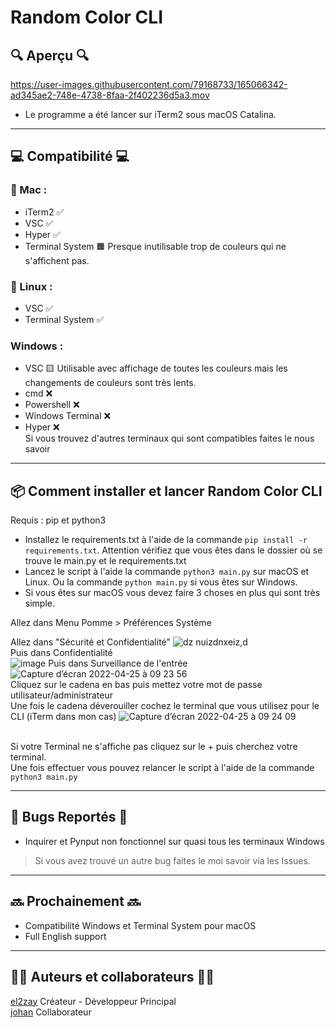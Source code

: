 # Random Color CLI

## 🔍 Aperçu 🔍


https://user-images.githubusercontent.com/79168733/165066342-ad345ae2-748e-4738-8faa-2f402236d5a3.mov

 * Le programme a été lancer sur iTerm2 sous macOS Catalina.

___
## 💻 Compatibilité 💻


 ### ** Mac** :
 - iTerm2 ✅
 - VSC ✅
 - Hyper ✅ 
 - Terminal System 🟧 Presque inutilisable trop de couleurs qui ne s'affichent pas.

 ### **🐧 Linux** :
- VSC ✅
- Terminal System ✅

 ### **Windows :**
- VSC 🟨 Utilisable avec affichage de toutes les couleurs mais les changements de couleurs sont très lents.
- cmd ❌
- Powershell ❌
- Windows Terminal ❌
- Hyper ❌
\
 Si vous trouvez d'autres terminaux qui sont compatibles faites le nous savoir
___
## 📦 Comment installer et lancer Random Color CLI
Requis : pip et python3 
- Installez le requirements.txt à l'aide de la commande `pip install -r requirements.txt`. Attention vérifiez que vous êtes dans le dossier où se trouve le main.py et le requirements.txt
- Lancez le script à l'aide la commande `python3 main.py` sur macOS et Linux. Ou la commande `python main.py` si vous êtes sur Windows.
- Si vous êtes sur macOS vous devez faire 3 choses en plus qui sont très simple.

Allez dans Menu Pomme > Préférences Système

Allez dans "Sécurité et Confidentialité"
![dz nuizdnxeiz,d](https://user-images.githubusercontent.com/79168733/165068097-f66dae94-4371-4f5a-9c17-583a7d898670.png)
\
Puis dans Confidentialité
\
![image](https://user-images.githubusercontent.com/79168733/165068536-a136266d-e20c-4c79-a13a-08a5f608e7a3.png)
              Puis dans Surveillance de l'entrée 
\
![Capture d’écran 2022-04-25 à 09 23 56](https://user-images.githubusercontent.com/79168733/165068644-eff80770-5bc1-4c27-acf4-40166feb30a7.png)
\
Cliquez sur le cadena en bas puis mettez votre mot de passe utilisateur/administrateur
\
Une fois le cadena déverouiller cochez le terminal que vous utilisez pour le CLI (iTerm dans mon cas)
![Capture d’écran 2022-04-25 à 09 24 09](https://user-images.githubusercontent.com/79168733/165069044-1224e8fc-5703-4dde-a7d5-b89a851da0cc.png)

\
Si votre Terminal ne s'affiche pas cliquez sur le + puis cherchez votre terminal.
\
Une fois effectuer vous pouvez relancer le script à l'aide de la commande `python3 main.py`
___
## 🐞 Bugs Reportés 🐞
- Inquirer et Pynput non fonctionnel sur quasi tous les terminaux Windows

> Si vous avez trouvé un autre bug faites le moi savoir via les Issues.

___
## 🔜 Prochainement 🔜
- Compatibilité Windows et Terminal System pour macOS
- Full English support
___
## 👨‍💻 Auteurs et collaborateurs 👩‍💻 
[el2zay](https://github.com/el2zay) Créateur - Développeur Principal \
[johan](https://github.com/johan-perso) Collaborateur 
